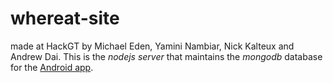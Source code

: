 whereat-site
============

made at HackGT by Michael Eden, Yamini Nambiar, Nick Kalteux and Andrew Dai.
This is the *nodejs server* that maintains the *mongodb* database for the [Android app](https://github.com/AlternativeHeroes/whereat-app).


